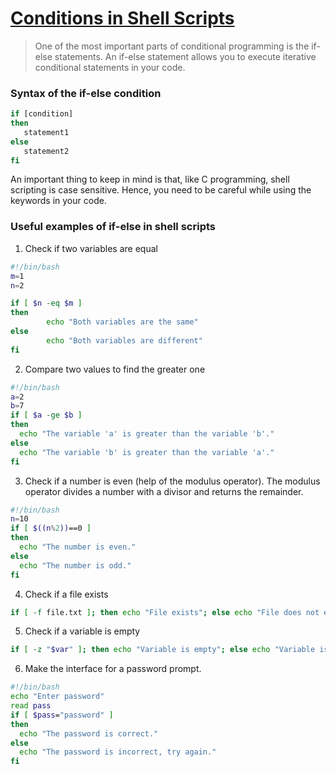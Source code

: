 # [Conditions in Shell Scripts](https://www.digitalocean.com/community/tutorials/if-else-in-shell-scripts#conditions-in-shell-scripts)
>One of the most important parts of conditional programming is the if-else statements. An if-else statement allows you to execute iterative conditional statements in your code.

### Syntax of the if-else condition
```bash
if [condition]
then
   statement1
else
   statement2
fi
```
An important thing to keep in mind is that, like C programming, shell scripting is case sensitive. Hence, you need to be careful while using the keywords in your code.

### Useful examples of if-else in shell scripts
1. Check if two variables are equal
```bash
#!/bin/bash
m=1
n=2

if [ $n -eq $m ]
then
        echo "Both variables are the same"
else
        echo "Both variables are different"
fi
```
2. Compare two values to find the greater one
```bash
#!/bin/bash
a=2
b=7
if [ $a -ge $b ]
then
  echo "The variable 'a' is greater than the variable 'b'."
else
  echo "The variable 'b' is greater than the variable 'a'."
fi
```
3. Check if a number is even (help of the modulus operator). The modulus operator divides a number with a divisor and returns the remainder.
```bash
#!/bin/bash
n=10
if [ $((n%2))==0 ]
then
  echo "The number is even."
else
  echo "The number is odd."
fi
```
4. Check if a file exists
```bash
if [ -f file.txt ]; then echo "File exists"; else echo "File does not exist"; fi
```
5. Check if a variable is empty
```bash
if [ -z "$var" ]; then echo "Variable is empty"; else echo "Variable is not empty"; fi
```
6. Make the interface for a password prompt.
```bash
#!/bin/bash
echo "Enter password"
read pass
if [ $pass="password" ]
then
  echo "The password is correct."
else
  echo "The password is incorrect, try again."
fi
```
